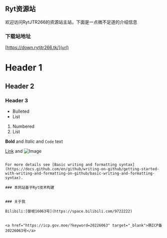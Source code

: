 ## Ryt资源站

欢迎访问RytJTR266的资源站主站，下面是一点微不足道的介绍信息

### 下载站地址
[https://down.rytjtr266.tk/](url)

# Header 1
## Header 2
### Header 3

- Bulleted
- List

1. Numbered
2. List

**Bold** and _Italic_ and `Code` text

[Link](url) and ![Image](src)
```

For more details see [Basic writing and formatting syntax](https://docs.github.com/en/github/writing-on-github/getting-started-with-writing-and-formatting-on-github/basic-writing-and-formatting-syntax).

### 本网站基于Ryt技术构建


### 关于我

Bilibili:[御坂16063号](https://space.bilibili.com/9722222)


<a href="https://icp.gov.moe/?keyword=20226063" target="_blank">萌ICP备20226063号</a>
